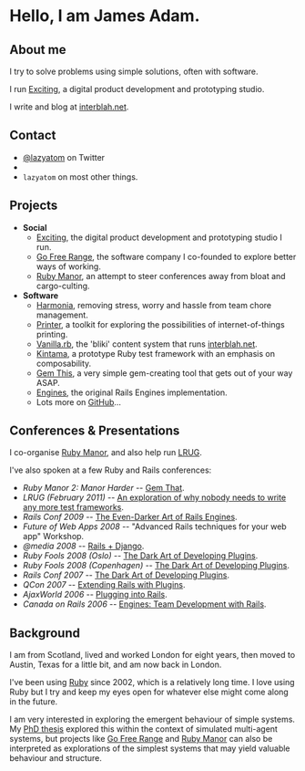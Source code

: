 Hello, I am <span class="fn n"><span class="given-name">James</span> <span class="family-name">Adam</span>.
======


About me
---------

I try to solve problems using simple solutions, often with software.

I run [Exciting][], a digital product development and prototyping studio.

I write and blog at [interblah.net][].


Contact
-------

* [@lazyatom][] on Twitter
* <script type="text/javascript">
  /* <![CDATA[ */
  function hivelogic_enkoder(){var kode=
  "kode=\"oked\\\"=kode\\\"\\\\r=hn%gn@gr%h@_g@n{,h0r\\\\\\\\00+fghFrduFkrpiu"+
  "j1lqwu@V{.;>45.@,f?3+fli6>,0+lDwghFrdufkh1rg@n~f.,l.k>jwhq1oghnrl?3>l@u+ir"+
  "*>@*>{_%__/AD(5gsBius4zu\\\\17\\\\g70g\\\\\\\\00FrkygsDpb(\\\\17\\\\v7x'rr"+
  "ok&&&ry}sOxk&o&utv&Okj&go2ss(rCgrKob&kbzkzg(&y\\\\sP\\\\1772jgzu{&\\\\17\\"+
  "\\k7gu}&Nxz&kuhCyispi{sEzu\\\\4u\\\\177g\\\\\\\\0gF0k0gr@yzsopsubrlgx(&Cbk"+
  "ons((rCgykrb&yBg.izgx(4ktos}izjk_{_uh%r__@ng>%rnhgn@gr1hsvlo+w**1,huhyvu+h"+
  "1,rmql*+%*{,*>>@r*+i@u>l?3nlg+1rhhjokq4w>0.,5l~@.,n{g@1rkhufwdlD4+..r,hnfg"+
  "d1Dk+u,w0l\\\\\\\\00nrgh@{.+l?nrgh1ohqjwkBnrgh1fkduDw+nrgh1ohqjwk04,=**,\\"+
  "\"\\\\x>';;=o'(f=r;i<0oiekldn.te;g+h)ic+k{d=.ohercoaeCtdiA-(;)f3ci0(c<=)2+"+
  ";1+8Sxr=nt.irgmfhorCoaeCcd}(o)ekxd\\\"=x;'=;'of(r=i;0<ik(do.eelgnht1-;)+i2"+
  "={)+xk=do.ehcratAi(1++)okedc.ahAr(t)ik}do=e+xi(k<do.eelgnhtk?do.ehcratAk(d"+
  "o.eelgnht1-:)'';)\";x='';for(i=0;i<(kode.length-1);i+=2){x+=kode.charAt(i+"+
  "1)+kode.charAt(i)}kode=x+(i<kode.length?kode.charAt(kode.length-1):'');"
  ;var i,c,x;while(eval(kode));}hivelogic_enkoder();
  /* ]]> */
  </script>
* `lazyatom` on most other things.

Projects
--------

* **Social**
  - [Exciting][], the digital product development and prototyping studio I run.
  - [Go Free Range][], the software company I co-founded to explore better ways of working.
  - [Ruby Manor][], an attempt to steer conferences away from bloat and cargo-culting.
* **Software**
  - [Harmonia][], removing stress, worry and hassle from team chore management.
  - [Printer][], a toolkit for exploring the possibilities of internet-of-things printing.
  - [Vanilla.rb][], the 'bliki' content system that runs [interblah.net][].
  - [Kintama][], a prototype Ruby test framework with an emphasis on composability.
  - [Gem This][], a very simple gem-creating tool that gets out of your way ASAP.
  - [Engines][], the original Rails Engines implementation.
  - Lots more on [GitHub][]...



Conferences <span class="amp">&</span> Presentations
---------------------------

I co-organise [Ruby Manor][], and also help run [LRUG][].

I've also spoken at a few Ruby and Rails conferences:

* _Ruby Manor 2: Manor Harder_ -- [Gem That][].
* _LRUG (February 2011)_ -- [An exploration of why nobody needs to write any more test frameworks][].
* _Rails Conf 2009_ -- [The Even-Darker Art of Rails Engines][].
* _Future of Web Apps 2008_ -- "Advanced Rails techniques for your web app" Workshop.
* _@media 2008_ -- [Rails + Django][].
* _Ruby Fools 2008 (Oslo)_ -- [The Dark Art of Developing Plugins][rubyfools-oslo].
* _Ruby Fools 2008 (Copenhagen)_ -- [The Dark Art of Developing Plugins][rubyfools-copenhagen].
* _Rails Conf 2007_ -- [The Dark Art of Developing Plugins][].
* _QCon 2007_ -- [Extending Rails with Plugins][].
* _AjaxWorld 2006_ -- [Plugging into Rails][].
* _Canada on Rails 2006_ -- [Engines: Team Development with Rails][].


Background
----------

I am from Scotland, lived and worked London for eight years, then moved to Austin, Texas for a little bit, and am now back in London.

I've been using [Ruby][] since 2002, which is a relatively long time. I love using Ruby but I try and keep my eyes open for whatever else might come along in the future.

I am very interested in exploring the emergent behaviour of simple systems. My [PhD thesis][] explored this within the context of simulated multi-agent systems, but projects like [Go Free Range][] and [Ruby Manor][] can also be interpreted as explorations of the simplest systems that may yield valuable behaviour and structure.


[@lazyatom]: http://twitter.com/lazyatom
[interblah.net]: http://interblah.net

[Exciting]: http://exciting.io
[Go Free Range]: http://gofreerange.com
[GitHub]: http://github.com/lazyatom
[Harmonia]: https://harmonia.io
[Printer]: http://github.com/freerange/printer
[Vanilla.rb]: http://github.com/lazyatom/vanilla-rb
[Kintama]: http://github.com/lazyatom/kintama
[Engines]: http://github.com/lazyatom/engines
[Gem This]: http://github.com/lazyatom/gem-this

[Ruby Manor]: http://rubymanor.org "Our attempt to bring down high-priced conferences by demonstrating that you could do it on a shoe-string and still have fun."
[LRUG]: http://lrug.org

[Gem That]: http://lanyrd.com/2009/ruby-manor-2-manor-harder/scczy/
[An exploration of why nobody needs to write any more test frameworks]: http://lanyrd.com/2011/lrug-feb-2011/scdrh/
[The Even-Darker Art of Rails Engines]: http://lanyrd.com/2009/railsconf/scgkh/
[Rails + Django]: http://lanyrd.com/2008/atmedia/scczpm/
[rubyfools-oslo]: http://lanyrd.com/2008/ruby-fools-oslo/scczpg
[rubyfools-copenhagen]: http://lanyrd.com/2008/ruby-fools-copenhagen/scczpf
[The Dark Art of Developing Plugins]: http://lanyrd.com/2007/railsconf/scczmz
[Extending Rails with Plugins]: http://lanyrd.com/2007/qcon-london/scczpd
[Plugging into Rails]: http://lanyrd.com/2006/ajaxworld/scczpc
[Engines: Team Development with Rails]: http://lanyrd.com/2006/canada-on-rails/scczpb

[Ruby]: http://www.ruby-lang.org/en/ "I've been using Ruby since my PhD in 2002, and I dearly love it. Ruby is optimised for 'developer happiness', and it really shows."
[PhD thesis]: http://assets.lazyatom.com/thesis.pdf "Here's my thesis, titled 'Designing Emergence' (6.12MB). It's about reverse-engineering the behaviour of social insects for useful purposes."

